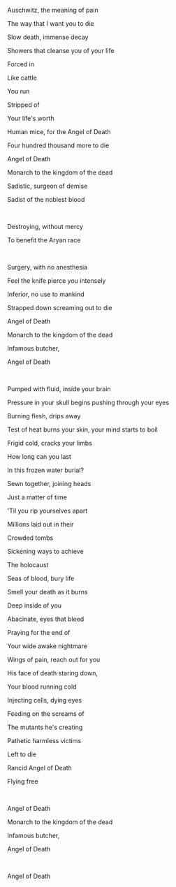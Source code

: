 Auschwitz, the meaning of pain

The way that I want you to die

Slow death, immense decay

Showers that cleanse you of your life

Forced in

Like cattle

You run

Stripped of

Your life's worth

Human mice, for the Angel of Death

Four hundred thousand more to die

Angel of Death

Monarch to the kingdom of the dead

Sadistic, surgeon of demise

Sadist of the noblest blood

<br>

Destroying, without mercy

To benefit the Aryan race

<br>

Surgery, with no anesthesia

Feel the knife pierce you intensely

Inferior, no use to mankind

Strapped down screaming out to die

Angel of Death

Monarch to the kingdom of the dead

Infamous butcher,

Angel of Death

<br>

Pumped with fluid, inside your brain

Pressure in your skull begins pushing through your eyes

Burning flesh, drips away

Test of heat burns your skin, your mind starts to boil

Frigid cold, cracks your limbs

How long can you last

In this frozen water burial?

Sewn together, joining heads

Just a matter of time

'Til you rip yourselves apart

Millions laid out in their

Crowded tombs

Sickening ways to achieve

The holocaust

Seas of blood, bury life

Smell your death as it burns

Deep inside of you

Abacinate, eyes that bleed

Praying for the end of

Your wide awake nightmare

Wings of pain, reach out for you

His face of death staring down,

Your blood running cold

Injecting cells, dying eyes

Feeding on the screams of

The mutants he's creating

Pathetic harmless victims

Left to die

Rancid Angel of Death

Flying free

<br>

Angel of Death

Monarch to the kingdom of the dead

Infamous butcher,

Angel of Death

<br>

Angel of Death
